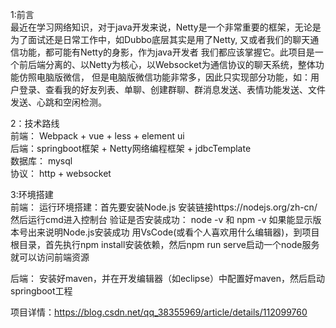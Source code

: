1:前言                                                                                                                                                                   
   最近在学习网络知识，对于java开发来说，Netty是一个非常重要的框架，无论是为了面试还是日常工作中，如Dubbo底层其实是用了Netty,
   又或者我们的聊天通信功能，都可能有Netty的身影，作为java开发者 我们都应该掌握它。此项目是一个前后端分离的、以Netty为核心，以Websocket为通信协议的聊天系统，整体功能仿照电脑版微信，
   但是电脑版微信功能非常多，因此只实现部分功能，如：用户登录、查看我的好友列表、单聊、创建群聊、群消息发送、表情功能发送、文件发送、心跳和空闲检测。

2：技术路线                                                                                                                                                              
前端： Webpack + vue + less + element ui                                                                                                                                    
后端：springboot框架 + Netty网络编程框架 + jdbcTemplate                                                                                                                               
数据库： mysql                                                                                                                                                
协议： http + websocket

3:环境搭建                                                                                                                                                     
前端：
运行环境搭建：首先要安装Node.js  安装链接https://nodejs.org/zh-cn/                                                                                           
然后运行cmd进入控制台   验证是否安装成功：  node -v  和 npm -v  如果能显示版本号出来说明Node.js安装成功
用VsCode(或看个人喜欢用什么编辑器)，到项目根目录，首先执行npm install安装依赖，然后npm run serve启动一个node服务就可以访问前端资源                                                     

后端：
安装好maven，并在开发编辑器（如eclipse）中配置好maven，然后启动springboot工程

项目详情：https://blog.csdn.net/qq_38355969/article/details/112099760
